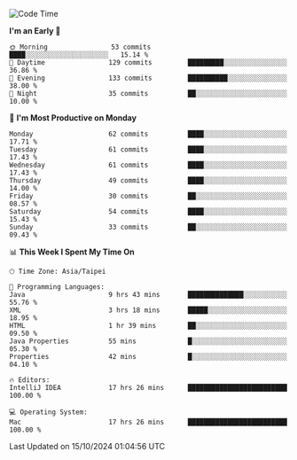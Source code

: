 <!--START_SECTION:waka-->
![Code Time](http://img.shields.io/badge/Code%20Time-1%2C379%20hrs%2025%20mins-blue)

**I'm an Early 🐤** 

```text
🌞 Morning                53 commits          ████░░░░░░░░░░░░░░░░░░░░░   15.14 % 
🌆 Daytime                129 commits         █████████░░░░░░░░░░░░░░░░   36.86 % 
🌃 Evening                133 commits         ██████████░░░░░░░░░░░░░░░   38.00 % 
🌙 Night                  35 commits          ██░░░░░░░░░░░░░░░░░░░░░░░   10.00 % 
```
📅 **I'm Most Productive on Monday** 

```text
Monday                   62 commits          ████░░░░░░░░░░░░░░░░░░░░░   17.71 % 
Tuesday                  61 commits          ████░░░░░░░░░░░░░░░░░░░░░   17.43 % 
Wednesday                61 commits          ████░░░░░░░░░░░░░░░░░░░░░   17.43 % 
Thursday                 49 commits          ████░░░░░░░░░░░░░░░░░░░░░   14.00 % 
Friday                   30 commits          ██░░░░░░░░░░░░░░░░░░░░░░░   08.57 % 
Saturday                 54 commits          ████░░░░░░░░░░░░░░░░░░░░░   15.43 % 
Sunday                   33 commits          ██░░░░░░░░░░░░░░░░░░░░░░░   09.43 % 
```


📊 **This Week I Spent My Time On** 

```text
🕑︎ Time Zone: Asia/Taipei

💬 Programming Languages: 
Java                     9 hrs 43 mins       ██████████████░░░░░░░░░░░   55.76 % 
XML                      3 hrs 18 mins       █████░░░░░░░░░░░░░░░░░░░░   18.95 % 
HTML                     1 hr 39 mins        ██░░░░░░░░░░░░░░░░░░░░░░░   09.50 % 
Java Properties          55 mins             █░░░░░░░░░░░░░░░░░░░░░░░░   05.30 % 
Properties               42 mins             █░░░░░░░░░░░░░░░░░░░░░░░░   04.10 % 

🔥 Editors: 
IntelliJ IDEA            17 hrs 26 mins      █████████████████████████   100.00 % 

💻 Operating System: 
Mac                      17 hrs 26 mins      █████████████████████████   100.00 % 
```


 Last Updated on 15/10/2024 01:04:56 UTC
<!--END_SECTION:waka-->
